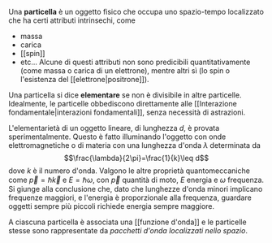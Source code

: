 Una **particella** è un oggetto fisico che occupa uno spazio-tempo localizzato che ha certi attributi intrinsechi, come
- massa
- carica
- [[spin]]
- etc...
Alcune di questi attributi non sono predicibili quantitativamente (come massa o carica di un elettrone), mentre altri sì (lo spin o l'esistenza del [[elettrone|positrone]]).

Una particella si dice **elementare** se non è divisibile in altre particelle. Idealmente, le particelle obbediscono direttamente alle [[Interazione fondamentale|interazioni fondamentali]], senza necessità di astrazioni.

L'elementarietà di un oggetto lineare, di lunghezza $d$, è provata sperimentalmente. Questo è fatto illuminando l'oggetto con onde elettromagnetiche o di materia con una lunghezza d'onda $\lambda$ determinata da
$$\frac{\lambda}{2\pi}=\frac{1}{k}\leq d$$
dove $k$ è il numero d'onda. Valgono le altre proprietà quantomeccaniche come $\vec{p}=\hbar\vec{k}$ e $E=\hbar\omega$, con $\vec{p}$ quantità di moto, $E$ energia e $\omega$ frequenza. Si giunge alla conclusione che, dato che lunghezze d'onda minori implicano frequenze maggiori, e l'energia è proporzionale alla frequenza, guardare oggetti sempre più piccoli richiede energia sempre maggiore.

A ciascuna particella è associata una [[funzione d'onda]] e le particelle stesse sono rappresentate da *pacchetti d'onda localizzati nello spazio*.